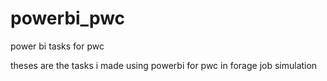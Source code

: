 # powerbi_pwc
power bi tasks for pwc 

theses are the tasks i made using powerbi for pwc in forage job simulation
